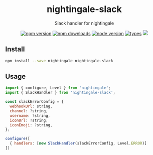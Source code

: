 <h1 align="center">
  nightingale-slack
</h1>

<p align="center">
  Slack handler for nightingale
</p>

<p align="center">
  <a href="https://npmjs.org/package/nightingale-slack"><img src="https://img.shields.io/npm/v/nightingale-slack.svg?style=flat-square" alt="npm version"></a>
  <a href="https://npmjs.org/package/nightingale-slack"><img src="https://img.shields.io/npm/dw/nightingale-slack.svg?style=flat-square" alt="npm downloads"></a>
  <a href="https://npmjs.org/package/nightingale-slack"><img src="https://img.shields.io/node/v/nightingale-slack.svg?style=flat-square" alt="node version"></a>
  <a href="https://npmjs.org/package/nightingale-slack"><img src="https://img.shields.io/npm/types/nightingale-slack.svg?style=flat-square" alt="types"></a>
  <a href="https://codecov.io/gh/christophehurpeau/nightingale"><img src="https://img.shields.io/codecov/c/github/christophehurpeau/nightingale/main.svg?style=flat-square"></a>
</p>

## Install

```sh
npm install --save nightingale nightingale-slack
```

## Usage

```js
import { configure, Level } from 'nightingale';
import { SlackHandler } from 'nightingale-slack';

const slackErrorConfig = {
  webhookUrl: string,
  channel: ?string,
  username: ?string,
  iconUrl: ?string,
  iconEmoji: ?string,
};

configure([
  { handlers: [new SlackHandler(slackErrorConfig, Level.ERROR)]
])
```
